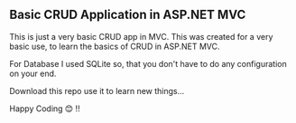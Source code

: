 ## Basic CRUD Application in ASP.NET MVC

This is just a very basic CRUD app in MVC. This was created for a very basic use, to learn the basics of CRUD in ASP.NET MVC.

For Database I used SQLite so, that you don't have to do any configuration on your end.

Download this repo use it to learn new things...

Happy Coding 😊 !!

